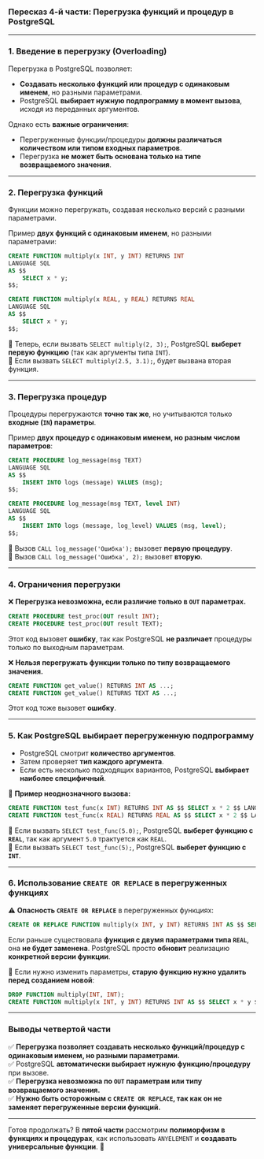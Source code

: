 ### **Пересказ 4-й части: Перегрузка функций и процедур в PostgreSQL**

---

### **1. Введение в перегрузку (Overloading)**

Перегрузка в PostgreSQL позволяет:

- **Создавать несколько функций или процедур с одинаковым именем**, но разными параметрами.
- PostgreSQL **выбирает нужную подпрограмму в момент вызова**, исходя из переданных аргументов.

Однако есть **важные ограничения**:

- Перегруженные функции/процедуры **должны различаться количеством или типом входных параметров**.
- Перегрузка **не может быть основана только на типе возвращаемого значения**.

---

### **2. Перегрузка функций**

Функции можно перегружать, создавая несколько версий с разными параметрами.

Пример **двух функций с одинаковым именем**, но разными параметрами:

```sql
CREATE FUNCTION multiply(x INT, y INT) RETURNS INT
LANGUAGE SQL
AS $$
    SELECT x * y;
$$;

CREATE FUNCTION multiply(x REAL, y REAL) RETURNS REAL
LANGUAGE SQL
AS $$
    SELECT x * y;
$$;
```

📌 Теперь, если вызвать `SELECT multiply(2, 3);`, PostgreSQL **выберет первую функцию** (так как аргументы типа `INT`).  
📌 Если вызвать `SELECT multiply(2.5, 3.1);`, будет вызвана вторая функция.

---

### **3. Перегрузка процедур**

Процедуры перегружаются **точно так же**, но учитываются только **входные (`IN`) параметры**.

Пример **двух процедур с одинаковым именем, но разным числом параметров**:

```sql
CREATE PROCEDURE log_message(msg TEXT)
LANGUAGE SQL
AS $$
    INSERT INTO logs (message) VALUES (msg);
$$;

CREATE PROCEDURE log_message(msg TEXT, level INT)
LANGUAGE SQL
AS $$
    INSERT INTO logs (message, log_level) VALUES (msg, level);
$$;
```

📌 Вызов `CALL log_message('Ошибка');` вызовет **первую процедуру**.  
📌 Вызов `CALL log_message('Ошибка', 2);` вызовет **вторую**.

---

### **4. Ограничения перегрузки**

❌ **Перегрузка невозможна, если различие только в `OUT` параметрах.**

```sql
CREATE PROCEDURE test_proc(OUT result INT);
CREATE PROCEDURE test_proc(OUT result TEXT);
```

Этот код вызовет **ошибку**, так как PostgreSQL **не различает** процедуры только по выходным параметрам.

❌ **Нельзя перегружать функции только по типу возвращаемого значения.**

```sql
CREATE FUNCTION get_value() RETURNS INT AS ...;
CREATE FUNCTION get_value() RETURNS TEXT AS ...;
```

Этот код тоже вызовет **ошибку**.

---

### **5. Как PostgreSQL выбирает перегруженную подпрограмму**

- PostgreSQL смотрит **количество аргументов**.
- Затем проверяет **тип каждого аргумента**.
- Если есть несколько подходящих вариантов, PostgreSQL **выбирает наиболее специфичный**.

🔹 **Пример неоднозначного вызова:**

```sql
CREATE FUNCTION test_func(x INT) RETURNS INT AS $$ SELECT x * 2 $$ LANGUAGE SQL;
CREATE FUNCTION test_func(x REAL) RETURNS REAL AS $$ SELECT x * 2 $$ LANGUAGE SQL;
```

📌 Если вызвать `SELECT test_func(5.0);`, PostgreSQL **выберет функцию с `REAL`**, так как аргумент `5.0` трактуется как `REAL`.  
📌 Если вызвать `SELECT test_func(5);`, PostgreSQL **выберет функцию с `INT`**.

---

### **6. Использование `CREATE OR REPLACE` в перегруженных функциях**

⚠️ **Опасность `CREATE OR REPLACE`** в перегруженных функциях:

```sql
CREATE OR REPLACE FUNCTION multiply(x INT, y INT) RETURNS INT AS $$ SELECT x * y $$ LANGUAGE SQL;
```

Если раньше существовала **функция с двумя параметрами типа `REAL`**, она **не будет заменена**. PostgreSQL просто **обновит** реализацию **конкретной версии функции**.

📌 Если нужно изменить параметры, **старую функцию нужно удалить перед созданием новой**:

```sql
DROP FUNCTION multiply(INT, INT);
CREATE FUNCTION multiply(x INT, y INT) RETURNS INT AS $$ SELECT x * y $$ LANGUAGE SQL;
```

---

### **Выводы четвертой части**

✅ **Перегрузка позволяет создавать несколько функций/процедур с одинаковым именем, но разными параметрами.**  
✅ PostgreSQL **автоматически выбирает нужную функцию/процедуру** при вызове.  
✅ **Перегрузка невозможна по `OUT` параметрам или типу возвращаемого значения.**  
✅ **Нужно быть осторожным с `CREATE OR REPLACE`, так как он не заменяет перегруженные версии функций.**

---

Готов продолжать? В **пятой части** рассмотрим **полиморфизм в функциях и процедурах**, как использовать `ANYELEMENT` и **создавать универсальные функции**. 🚀